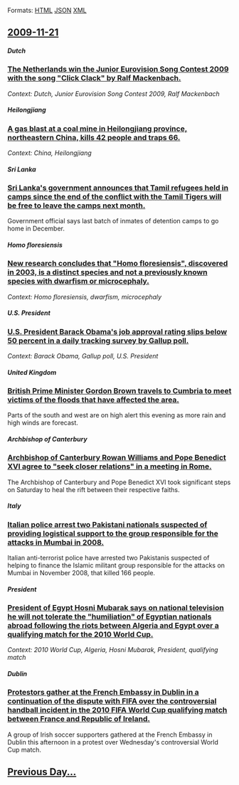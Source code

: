 
Formats: [HTML](2009/11/21/index.html)  [JSON](2009/11/21/index.json)  [XML](2009/11/21/index.xml)  

## [2009-11-21](/news/2009/11/21/index.md)

##### Dutch
### [ The Netherlands win the Junior Eurovision Song Contest 2009 with the song "Click Clack" by Ralf Mackenbach. ](/news/2009/11/21/the-netherlands-win-the-junior-eurovision-song-contest-2009-with-the-song-click-clack-by-ralf-mackenbach.md)
_Context: Dutch, Junior Eurovision Song Contest 2009, Ralf Mackenbach_

##### Heilongjiang
### [ A gas blast at a coal mine in Heilongjiang province, northeastern China, kills 42 people and traps 66. ](/news/2009/11/21/a-gas-blast-at-a-coal-mine-in-heilongjiang-province-northeastern-china-kills-42-people-and-traps-66.md)
_Context: China, Heilongjiang_

##### Sri Lanka
### [ Sri Lanka's government announces that Tamil refugees held in camps since the end of the conflict with the Tamil Tigers will be free to leave the camps next month. ](/news/2009/11/21/sri-lanka-s-government-announces-that-tamil-refugees-held-in-camps-since-the-end-of-the-conflict-with-the-tamil-tigers-will-be-free-to-leav.md)
Government official says last batch of inmates of detention camps to go home in December.

##### Homo floresiensis
### [ New research concludes that "Homo floresiensis", discovered in 2003, is a distinct species and not a previously known species with dwarfism or microcephaly. ](/news/2009/11/21/new-research-concludes-that-homo-floresiensis-discovered-in-2003-is-a-distinct-species-and-not-a-previously-known-species-with-dwarfism.md)
_Context: Homo floresiensis, dwarfism, microcephaly_

##### U.S. President
### [ U.S. President Barack Obama's job approval rating slips below 50 percent in a daily tracking survey by Gallup poll. ](/news/2009/11/21/u-s-president-barack-obama-s-job-approval-rating-slips-below-50-percent-in-a-daily-tracking-survey-by-gallup-poll.md)
_Context: Barack Obama, Gallup poll, U.S. President_

##### United Kingdom
### [ British Prime Minister Gordon Brown travels to Cumbria to meet victims of the floods that have affected the area. ](/news/2009/11/21/british-prime-minister-gordon-brown-travels-to-cumbria-to-meet-victims-of-the-floods-that-have-affected-the-area.md)
Parts of the south and west are on high alert this evening as more rain and high winds are forecast.

##### Archbishop of Canterbury
### [ Archbishop of Canterbury Rowan Williams and Pope Benedict XVI agree to "seek closer relations" in a meeting in Rome. ](/news/2009/11/21/archbishop-of-canterbury-rowan-williams-and-pope-benedict-xvi-agree-to-seek-closer-relations-in-a-meeting-in-rome.md)
The Archbishop of Canterbury and Pope Benedict XVI took significant steps on Saturday to heal the rift between their respective faiths.

##### Italy
### [ Italian police arrest two Pakistani nationals suspected of providing logistical support to the group responsible for the attacks in Mumbai in 2008. ](/news/2009/11/21/italian-police-arrest-two-pakistani-nationals-suspected-of-providing-logistical-support-to-the-group-responsible-for-the-attacks-in-mumbai.md)
Italian anti-terrorist police have arrested two Pakistanis suspected of helping to finance the Islamic militant group responsible for the attacks on Mumbai in November 2008, that killed 166 people.

##### President
### [ President of Egypt Hosni Mubarak says on national television he will not tolerate the "humiliation" of Egyptian nationals abroad following the riots between Algeria and Egypt over a qualifying match for the 2010 World Cup. ](/news/2009/11/21/president-of-egypt-hosni-mubarak-says-on-national-television-he-will-not-tolerate-the-humiliation-of-egyptian-nationals-abroad-following.md)
_Context: 2010 World Cup, Algeria, Hosni Mubarak, President, qualifying match_

##### Dublin
### [ Protestors gather at the French Embassy in Dublin in a continuation of the dispute with FIFA over the controversial handball incident in the 2010 FIFA World Cup qualifying match between France and Republic of Ireland. ](/news/2009/11/21/protestors-gather-at-the-french-embassy-in-dublin-in-a-continuation-of-the-dispute-with-fifa-over-the-controversial-handball-incident-in-th.md)
A group of Irish soccer supporters gathered at the French Embassy in Dublin this afternoon in a protest over Wednesday&#39;s controversial World Cup match.

## [Previous Day...](/news/2009/11/20/index.md)

